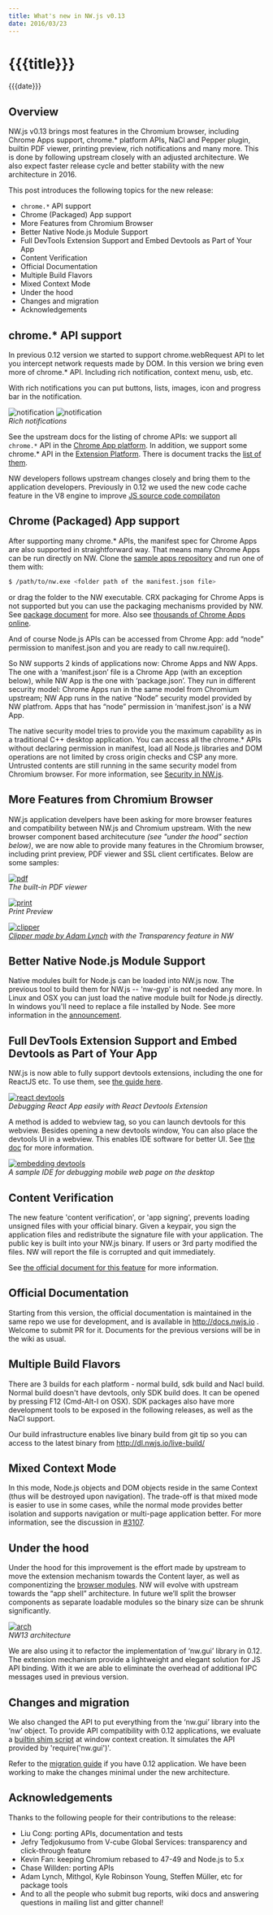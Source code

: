 ```yaml
---
title: What's new in NW.js v0.13
date: 2016/03/23
---
```

# {{{title}}}
{{{date}}}
## Overview

NW.js v0.13 brings most features in the Chromium browser, including Chrome Apps support, chrome.* platform APIs, NaCl and Pepper plugin, builtin PDF viewer, printing preview, rich notifications and many more. This is done by following upstream closely with an adjusted architecture. We also expect faster release cycle and better stability with the new architecture in 2016.

This post introduces the following topics for the new release:
- `chrome.*` API support
- Chrome (Packaged) App support
- More Features from Chromium Browser
- Better Native Node.js Module Support
- Full DevTools Extension Support and Embed Devtools as Part of Your App
- Content Verification
- Official Documentation
- Multiple Build Flavors
- Mixed Context Mode
- Under the hood
- Changes and migration
- Acknowledgements

## chrome.* API support

In previous 0.12 version we started to support chrome.webRequest API to let you intercept network requests made by DOM. In this version we bring even more of chrome.* API. Including rich notification, context menu, usb, etc.

With rich notifications you can put buttons, lists, images, icon and progress bar in the notification.

![notification](../images/noti1.png "Rich Notification")
![notification](../images/noti2.png "Rich Notification")  
*Rich notifications*

See the upstream docs for the listing of chrome APIs: we support all `chrome.*` API in the [Chrome App platform](https://developer.chrome.com/apps/api_index). In addition, we support some chrome.* API in the [Extension Platform](https://developer.chrome.com/extensions/api_index). There is document tracks the [list of them](http://docs.nwjs.io/en/v0.13.0/References/Chrome%20Extension%20APIs/).

NW developers follows upstream changes closely and bring them to the application developers. Previously in 0.12 we used the new code cache feature in the V8 engine to improve [JS source code compilaton](http://docs.nwjs.io/en/v0.13.0/For%20Users/Advanced/Protect%20JavaScript%20Source%20Code/)

## Chrome (Packaged) App support

After supporting many chrome.* APIs, the manifest spec for Chrome Apps are also supported in straightforward way. That means many Chrome Apps can be run directly on NW. Clone the [sample apps repository](https://github.com/GoogleChrome/chrome-app-samples) and run one of them with:

```bash
$ /path/to/nw.exe <folder path of the manifest.json file>
```

or drag the folder to the NW executable. CRX packaging for Chrome Apps is not supported but you can use the packaging mechanisms provided by NW. See [package document](http://docs.nwjs.io/en/v0.13.0/For%20Users/Package%20and%20Distribute/) for more. Also see [thousands of Chrome Apps online](https://chrome.google.com/webstore/category/apps?_feature=chromeapp).

And of course Node.js APIs can be accessed from Chrome App: add “node” permission to manifest.json and you are ready to call nw.require().

So NW supports 2 kinds of applications now: Chrome Apps and NW Apps. The one with a ‘manifest.json’ file is a Chrome App (with an exception below), while NW App is the one with ‘package.json’. They run in different security model: Chrome Apps run in the same model from Chromium upstream; NW App runs in the native “Node” security model provided by NW platfrom. Apps that has “node” permission in ‘manifest.json’ is a NW App.

The native security model tries to provide you the maximum capability as in a traditional C++ desktop application. You can access all the chrome.* APIs without declaring permission in manifest, load all Node.js libraries and DOM operations are not limited by cross origin checks and CSP any more. Untrusted contents are still running in the same security model from Chromium browser. For more information, see [Security in NW.js](http://docs.nwjs.io/en/v0.13.0/For%20Users/Advanced/Security%20in%20NW.js/).

## More Features from Chromium Browser

NW.js application develpers have been asking for more browser features and compatibility between NW.js and Chromium upstream. With the new browser component based architecuture *(see "under the hood" section below)*, we are now able to provide many features in the Chromium browser, including print preview, PDF viewer and SSL client certificates. Below are some samples:

[![pdf](../images/pdf-s.png "PDF viewer")](../images/pdf.png)  
*The built-in PDF viewer*

[![print](../images/print-s.png "Print Preview")](../images/print.png)  
*Print Preview*

[![clipper](../images/nw-clipper.jpg "Clipper made with NW by Adam Lynch")](http://engineroom.teamwork.com/resurrecting-clippy/)  
*[Clipper made by Adam Lynch](http://engineroom.teamwork.com/resurrecting-clippy/) with the Transparency feature in NW*


## Better Native Node.js Module Support

Native modules built for Node.js can be loaded into NW.js now. The previous tool to build them for NW.js -- 'nw-gyp' is not needed any more. In Linux and OSX you can just load the native module built for Node.js directly. In windows you'll need to replace a file installed by Node. See more information in the [announcement](https://groups.google.com/d/msg/nwjs-general/UqEq8ito2gI/W-ld9LSoDQAJ).

## Full DevTools Extension Support and Embed Devtools as Part of Your App

NW.js is now able to fully support devtools extensions, including the one for ReactJS etc. To use them, see [the guide here](http://docs.nwjs.io/en/v0.13.0-beta7/For%20Users/Debugging%20with%20DevTools/#using-devtools-extensions).

[![react devtools](../images/react-s.png "React Devtools Extension")](../images/react.png)  
*Debugging React App easily with React Devtools Extension*

A method is added to webview tag, so you can launch devtools for this webview. Besides opening a new devtools window, You can also place the devtools UI in a webview. This enables IDE software for better UI. See [the doc](http://docs.nwjs.io/en/v0.13.0-beta7/References/webview%20Tag/#webviewshowdevtoolsshow-container) for more information.

[![embedding devtools](../images/devtools-s.png "Embedding Devtools in your application")](../images/devtools.png)  
*A sample IDE for debugging mobile web page on the desktop*

## Content Verification

The new feature 'content verification', or 'app signing', prevents loading unsigned files with your official binary. Given a keypair, you sign the application files and redistribute the signature file with your application. The public key is built into your NW.js binary. If users or 3rd party modified the files. NW will report the file is corrupted and quit immediately.

See [the official document for this feature](http://docs.nwjs.io/en/v0.13.0/For%20Users/Advanced/Content%20Verification/) for more information.

## Official Documentation

Starting from this version, the official documentation is maintained in the same repo we use for development, and is available in http://docs.nwjs.io . Welcome to submit PR for it. Documents for the previous versions will be in the wiki as usual.

## Multiple Build Flavors

There are 3 builds for each platform - normal build, sdk build and Nacl build. Normal build doesn't have devtools, only SDK build does. lt can be opened by pressing F12 (Cmd-Alt-I on OSX). SDK packages also have more development tools to be exposed in the following releases, as well as the NaCl support. 

Our build infrastructure enables live binary build from git tip so you can access to the latest binary from http://dl.nwjs.io/live-build/ 

## Mixed Context Mode

In this mode, Node.js objects and DOM objects reside in the same Context (thus will be destroyed upon navigation). The trade-off is that mixed mode is easier to use in some cases, while the normal mode provides better isolation and supports navigation or multi-page application better. For more information, see the discussion in [#3107](https://github.com/nwjs/nw.js/issues/3107).

## Under the hood

Under the hood for this improvement is the effort made by upstream to move the extension mechanism towards the Content layer, as well as componentizing the [browser modules](https://www.chromium.org/developers/design-documents/browser-components). NW will evolve with upstream towards the “app shell” architecture. In future we’ll split the browser components as separate loadable modules so the binary size can be shrunk significantly.

[![arch](../images/arch-s.png)](../images/arch.png)  
*NW13 architecture*

We are also using it to refactor the implementation of ‘nw.gui’ library in 0.12. The extension mechanism provide a lightweight and elegant solution for JS API binding. With it we are able to eliminate the overhead of additional IPC messages used in previous version. 

## Changes and migration

We also changed the API to put everything from the ‘nw.gui’ library into the ‘nw’ object. To provide API compatibility with 0.12 applications, we evaluate a [builtin shim script](https://github.com/nwjs/nw.js/blob/nw13/src/resources/nw_pre13_shim.js) at window context creation. It simulates the API  provided by 'require('nw.gui')'. 

Refer to the [migration guide](http://docs.nwjs.io/en/v0.13.0/For%20Users/Migration/From%200.12%20to%200.13/) if you have 0.12 application. We have been working to make the changes minimal under the new architecture.

## Acknowledgements

Thanks to the following people for their contributions to the release:
* Liu Cong: porting APIs, documentation and tests
* Jefry Tedjokusumo from V-cube Global Services: transparency and click-through feature
* Kevin Fan: keeping Chromium rebased to 47-49 and Node.js to 5.x
* Chase Willden: porting APIs
* Adam Lynch, Mithgol, Kyle Robinson Young, Steffen Müller, etc for package tools
* And to all the people who submit bug reports, wiki docs and answering questions in mailing list and gitter channel!
